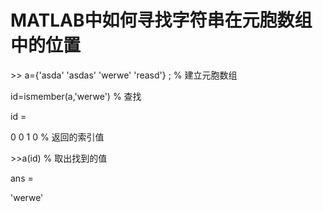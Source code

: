 # MATLAB中如何寻找字符串在元胞数组中的位置

\>> a={'asda' 'asdas' 'werwe' 'reasd'} ; % 建立元胞数组

id=ismember(a,'werwe') % 查找 

id = 

0 0 1 0 % 返回的索引值 

\>>a(id) % 取出找到的值


ans = 

'werwe'
